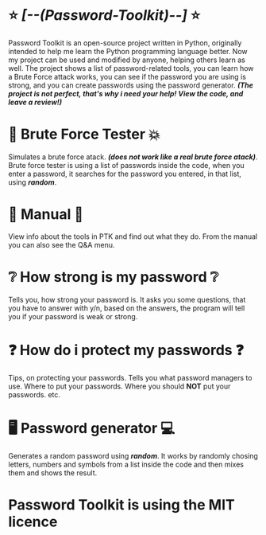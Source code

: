 # ⭐ *[--(Password-Toolkit)--]* ⭐
Password Toolkit is an open-source project written in Python, originally intended to help me learn the Python programming language better. Now my project can be used and modified by anyone, helping others learn as well.
The project shows a list of password-related tools, you can learn how a Brute Force attack works, you can see if the password you are using is strong, and you can create passwords using the password generator.
***(The project is not perfect, that's why i need your help! View the code, and leave a review!)***

# 👊 Brute Force Tester 💥
Simulates a brute force atack. ***(does not work like a real brute force atack)***.
Brute force tester is using a list of passwords inside the code, when you enter a password, it searches for the password you entered, in that list, using ***random***.

# 📘 Manual 📖
View info about the tools in PTK and find out what they do.
From the manual you can also see the Q&A menu.

# ❔ How strong is my password ❔
Tells you, how strong your password is.
It asks you some questions, that you have to answer with y/n, based on the answers, the program will tell you if your password is weak or strong.

# ❓ How do i protect my passwords ❓
Tips, on protecting your passwords.
Tells you what password managers to use.
Where to put your passwords.
Where you should **NOT** put your passwords.
etc.

# 🖥️ Password generator 💻
Generates a random password using ***random***.
It works by randomly chosing letters, numbers and symbols from a list inside the code and then mixes them and shows the result.




# Password Toolkit is using the MIT licence





